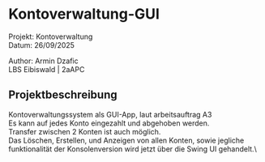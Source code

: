 # Kontoverwaltung-GUI

Projekt: Kontoverwaltung\
Datum: 26/09/2025

Author: Armin Dzafic \
LBS Eibiswald | 2aAPC

## Projektbeschreibung

Kontoverwaltungssystem als GUI-App, laut arbeitsauftrag A3 \
Es kann auf jedes Konto eingezahlt und abgehoben werden.\
Transfer zwischen 2 Konten ist auch möglich. \
Das Löschen, Erstellen, und Anzeigen von allen Konten, 
sowie jegliche funktionalität der Konsolenversion wird jetzt über die Swing UI gehandelt.\


